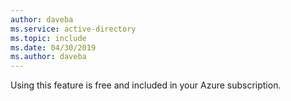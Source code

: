 ```yaml
---
author: daveba
ms.service: active-directory
ms.topic: include
ms.date: 04/30/2019
ms.author: daveba
---
```


Using this feature is free and included in your Azure subscription.